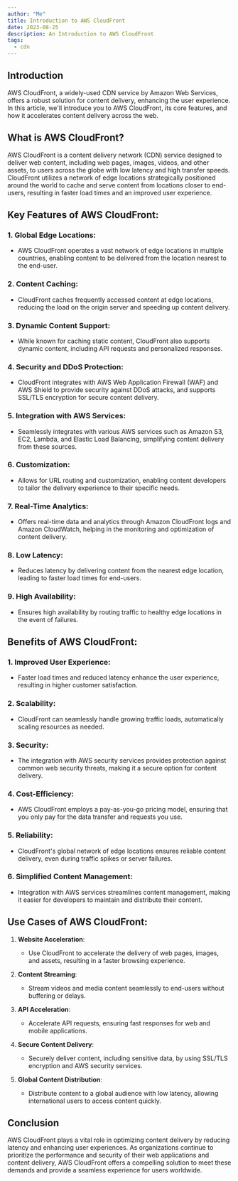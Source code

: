 ```yaml
---
author: "Me"
title: Introduction to AWS CloudFront
date: 2023-08-25
description: An Introduction to AWS CloudFront
tags:
  - cdn
---
```


## Introduction

AWS CloudFront, a widely-used CDN service by Amazon Web Services, offers a robust solution for content delivery, enhancing the user experience. In this article, we'll introduce you to AWS CloudFront, its core features, and how it accelerates content delivery across the web.

## What is AWS CloudFront?

AWS CloudFront is a content delivery network (CDN) service designed to deliver web content, including web pages, images, videos, and other assets, to users across the globe with low latency and high transfer speeds. CloudFront utilizes a network of edge locations strategically positioned around the world to cache and serve content from locations closer to end-users, resulting in faster load times and an improved user experience.

## Key Features of AWS CloudFront:

### 1. **Global Edge Locations**:
   - AWS CloudFront operates a vast network of edge locations in multiple countries, enabling content to be delivered from the location nearest to the end-user.

### 2. **Content Caching**:
   - CloudFront caches frequently accessed content at edge locations, reducing the load on the origin server and speeding up content delivery.

### 3. **Dynamic Content Support**:
   - While known for caching static content, CloudFront also supports dynamic content, including API requests and personalized responses.

### 4. **Security and DDoS Protection**:
   - CloudFront integrates with AWS Web Application Firewall (WAF) and AWS Shield to provide security against DDoS attacks, and supports SSL/TLS encryption for secure content delivery.

### 5. **Integration with AWS Services**:
   - Seamlessly integrates with various AWS services such as Amazon S3, EC2, Lambda, and Elastic Load Balancing, simplifying content delivery from these sources.

### 6. **Customization**:
   - Allows for URL routing and customization, enabling content developers to tailor the delivery experience to their specific needs.

### 7. **Real-Time Analytics**:
   - Offers real-time data and analytics through Amazon CloudFront logs and Amazon CloudWatch, helping in the monitoring and optimization of content delivery.

### 8. **Low Latency**:
   - Reduces latency by delivering content from the nearest edge location, leading to faster load times for end-users.

### 9. **High Availability**:
   - Ensures high availability by routing traffic to healthy edge locations in the event of failures.

## Benefits of AWS CloudFront:

### 1. **Improved User Experience**:
   - Faster load times and reduced latency enhance the user experience, resulting in higher customer satisfaction.

### 2. **Scalability**:
   - CloudFront can seamlessly handle growing traffic loads, automatically scaling resources as needed.

### 3. **Security**:
   - The integration with AWS security services provides protection against common web security threats, making it a secure option for content delivery.

### 4. **Cost-Efficiency**:
   - AWS CloudFront employs a pay-as-you-go pricing model, ensuring that you only pay for the data transfer and requests you use.

### 5. **Reliability**:
   - CloudFront's global network of edge locations ensures reliable content delivery, even during traffic spikes or server failures.

### 6. **Simplified Content Management**:
   - Integration with AWS services streamlines content management, making it easier for developers to maintain and distribute their content.

## Use Cases of AWS CloudFront:

1. **Website Acceleration**:
   - Use CloudFront to accelerate the delivery of web pages, images, and assets, resulting in a faster browsing experience.

2. **Content Streaming**:
   - Stream videos and media content seamlessly to end-users without buffering or delays.

3. **API Acceleration**:
   - Accelerate API requests, ensuring fast responses for web and mobile applications.

4. **Secure Content Delivery**:
   - Securely deliver content, including sensitive data, by using SSL/TLS encryption and AWS security services.

5. **Global Content Distribution**:
   - Distribute content to a global audience with low latency, allowing international users to access content quickly.

## Conclusion

AWS CloudFront plays a vital role in optimizing content delivery by reducing latency and enhancing user experiences. As organizations continue to prioritize the performance and security of their web applications and content delivery, AWS CloudFront offers a compelling solution to meet these demands and provide a seamless experience for users worldwide.
